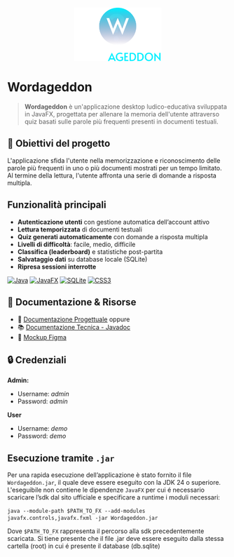 
<p align="center">
  <img src="src/main/resources/it/unisa/diem/wordageddon_g16/assets/logo.png" alt="Wordageddon Logo" width="200"/>
</p>

# Wordageddon

>**Wordageddon** è un'applicazione desktop ludico-educativa sviluppata in JavaFX, progettata per allenare la memoria dell'utente attraverso quiz basati sulle parole più frequenti presenti in documenti testuali.

## 🎯 Obiettivi del progetto

L'applicazione sfida l'utente nella memorizzazione e riconoscimento delle parole più frequenti in uno o più documenti mostrati per un tempo limitato. Al termine della lettura, l'utente affronta una serie di domande a risposta multipla.

## Funzionalità principali

- **Autenticazione utenti** con gestione automatica dell’account attivo  
- **Lettura temporizzata** di documenti testuali  
- **Quiz generati automaticamente** con domande a risposta multipla  
- **Livelli di difficoltà**: facile, medio, difficile  
- **Classifica (leaderboard)** e statistiche post-partita  
- **Salvataggio dati** su database locale (SQLite)  
- **Ripresa sessioni interrotte**  

[![Java](https://img.shields.io/badge/Java-24-red?logo=java&logoColor=white)](https://www.oracle.com/java/)
[![JavaFX](https://img.shields.io/badge/JavaFX-%2318B6F2.svg?logo=java&logoColor=white)](https://openjfx.io/)
[![SQLite](https://img.shields.io/badge/SQLite-blue?logo=sqlite&logoColor=white)](https://www.sqlite.org/)
[![CSS3](https://img.shields.io/badge/CSS-blue?logo=css3&logoColor=white)](https://developer.mozilla.org/en-US/docs/Web/CSS)

## 🚀 Documentazione & Risorse
- 📄 [Documentazione Progettuale](docs/Documentazione_Wordageddon_G16.pdf) oppure [](https://www.overleaf.com/read/rwwgkkkbzkdj#33f35f)
- 📚 [Documentazione Tecnica - Javadoc](https://bg735.github.io/Wordageddon-Gruppo\_16)
- 🎨 [Mockup Figma](https://www.figma.com/design/bqGUZqN27MYtyQel39LUrE/Wordageddon?node-id=0-1&p=f&t=tQsawDH1bQAf32sZ-0)

## 🔒 Credenziali
**Admin:**
- Username: *admin*
- Password: *admin*

**User**
- Username: *demo*
- Password: *demo*

## Esecuzione tramite `.jar`
Per una rapida esecuzione dell’applicazione è stato fornito il file `Wordageddon.jar`, il quale deve essere eseguito con la JDK 24 o superiore. L'eseguibile non contiene le dipendenze `JavaFX` per cui é necessario  scaricare l’sdk dal sito ufficiale e specificare a runtime i
moduli necessari: 

```
java --module-path $PATH_TO_FX --add-modules javafx.controls,javafx.fxml -jar Wordageddon.jar
```
Dove `$PATH_TO_FX` rappresenta il percorso alla sdk precedentemente scaricata. Si tiene presente che
il file .jar deve essere eseguito dalla stessa cartella (root) in cui é presente il database (db.sqlite)
